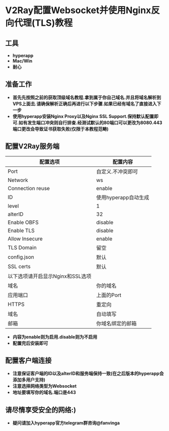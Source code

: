 # V2Ray配置Websocket并使用Nginx反向代理(TLS)教程



## 工具



* **hyperapp**
* **Mac/Win**
* **耐心**





## 准备工作



* **首先先按照之前的获取顶级域名教程.拿到属于你自己域名.并且将域名解析到VPS上面去.请确保解析正确后再进行以下步骤.如果已经有域名了直接进入下一步**
* **使用hyperapp安装Nginx Proxy以及Nginx SSL Support.保持默认配置即可.如有发生端口冲突则自行排查.经测试默认的80端口可以更改为8080.443端口更改会导致证书获取失败(仅限于本教程范畴)**





## 配置V2Ray服务端

| 配置选项                 | 配置内容           |
| -------------------- | -------------- |
| Port                 | 自定义.不冲突即可      |
| Network              | ws             |
| Connection reuse     | enable         |
| ID                   | 使用hyperapp自动生成 |
| level                | 1              |
| alterID              | 32             |
| Enable OBFS          | disable        |
| Enable TLS           | disable        |
| Allow Insecure       | enable         |
| TLS Domain           | 留空             |
| config.json          | 默认             |
| SSL certs            | 默认             |
| 以下选项请开启显示Nginx和SSL选项 |                |
| 域名                   | 你的域名           |
| 应用端口                 | 上面的Port        |
| HTTPS                | 重定向            |
| 域名                   | 自动填写           |
| 邮箱                   | 你域名绑定的邮箱       |

* **内容为enable则为启用.disable则为不启用**
* **配置完后安装即可**




## 配置客户端连接



* **注意保证客户端的ID以及alterID和服务端保持一致(在之后版本的hyperapp会添加多用户支持)**
* **注意选择网络类型为Websocket**
* **地址要填写你的域名.端口是443**




## 请尽情享受安全的网络:)
* **疑问请加入hyperapp官方telegram群咨询@fanvinga**

